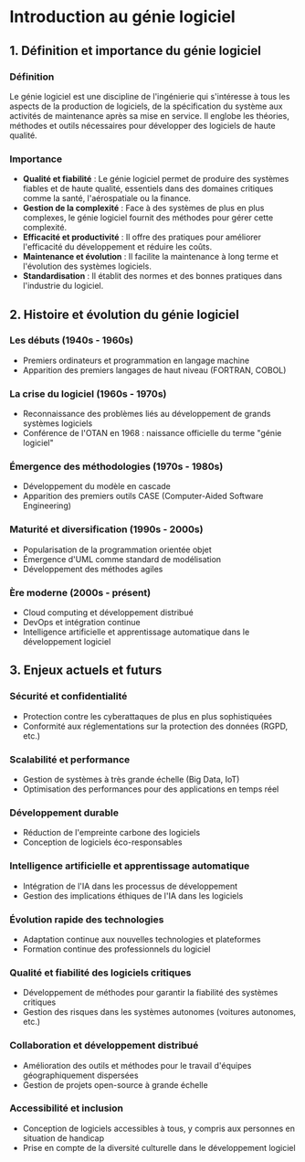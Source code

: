 # Introduction au génie logiciel

## 1. Définition et importance du génie logiciel

### Définition
Le génie logiciel est une discipline de l'ingénierie qui s'intéresse à tous les aspects de la production de logiciels, de la spécification du système aux activités de maintenance après sa mise en service. Il englobe les théories, méthodes et outils nécessaires pour développer des logiciels de haute qualité.

### Importance
- **Qualité et fiabilité** : Le génie logiciel permet de produire des systèmes fiables et de haute qualité, essentiels dans des domaines critiques comme la santé, l'aérospatiale ou la finance.
- **Gestion de la complexité** : Face à des systèmes de plus en plus complexes, le génie logiciel fournit des méthodes pour gérer cette complexité.
- **Efficacité et productivité** : Il offre des pratiques pour améliorer l'efficacité du développement et réduire les coûts.
- **Maintenance et évolution** : Il facilite la maintenance à long terme et l'évolution des systèmes logiciels.
- **Standardisation** : Il établit des normes et des bonnes pratiques dans l'industrie du logiciel.

## 2. Histoire et évolution du génie logiciel

### Les débuts (1940s - 1960s)
- Premiers ordinateurs et programmation en langage machine
- Apparition des premiers langages de haut niveau (FORTRAN, COBOL)

### La crise du logiciel (1960s - 1970s)
- Reconnaissance des problèmes liés au développement de grands systèmes logiciels
- Conférence de l'OTAN en 1968 : naissance officielle du terme "génie logiciel"

### Émergence des méthodologies (1970s - 1980s)
- Développement du modèle en cascade
- Apparition des premiers outils CASE (Computer-Aided Software Engineering)

### Maturité et diversification (1990s - 2000s)
- Popularisation de la programmation orientée objet
- Émergence d'UML comme standard de modélisation
- Développement des méthodes agiles

### Ère moderne (2000s - présent)
- Cloud computing et développement distribué
- DevOps et intégration continue
- Intelligence artificielle et apprentissage automatique dans le développement logiciel

## 3. Enjeux actuels et futurs

### Sécurité et confidentialité
- Protection contre les cyberattaques de plus en plus sophistiquées
- Conformité aux réglementations sur la protection des données (RGPD, etc.)

### Scalabilité et performance
- Gestion de systèmes à très grande échelle (Big Data, IoT)
- Optimisation des performances pour des applications en temps réel

### Développement durable
- Réduction de l'empreinte carbone des logiciels
- Conception de logiciels éco-responsables

### Intelligence artificielle et apprentissage automatique
- Intégration de l'IA dans les processus de développement
- Gestion des implications éthiques de l'IA dans les logiciels

### Évolution rapide des technologies
- Adaptation continue aux nouvelles technologies et plateformes
- Formation continue des professionnels du logiciel

### Qualité et fiabilité des logiciels critiques
- Développement de méthodes pour garantir la fiabilité des systèmes critiques
- Gestion des risques dans les systèmes autonomes (voitures autonomes, etc.)

### Collaboration et développement distribué
- Amélioration des outils et méthodes pour le travail d'équipes géographiquement dispersées
- Gestion de projets open-source à grande échelle

### Accessibilité et inclusion
- Conception de logiciels accessibles à tous, y compris aux personnes en situation de handicap
- Prise en compte de la diversité culturelle dans le développement logiciel
